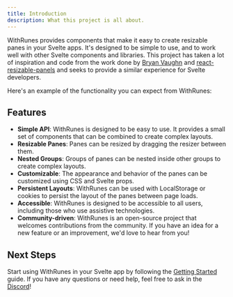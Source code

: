 ```yaml
---
title: Introduction
description: What this project is all about.
---
```


<script>
	import { HorizontalDemo, VerticalDemo, NestedGroupsDemo } from '$lib/components/demos'
</script>

WithRunes provides components that make it easy to create resizable panes in your Svelte apps. It's designed to be simple to use, and to work well with other Svelte components and libraries. This project has taken a lot of inspiration and code from the work done by [Bryan Vaughn](https://github.com/bvaughn) and [react-resizable-panels](https://github.com/bvaughn/react-resizable-panels) and seeks to provide a similar experience for Svelte developers.

Here's an example of the functionality you can expect from WithRunes:

<NestedGroupsDemo />

## Features

- **Simple API**: WithRunes is designed to be easy to use. It provides a small set of components that can be combined to create complex layouts.
- **Resizable Panes**: Panes can be resized by dragging the resizer between them.
- **Nested Groups**: Groups of panes can be nested inside other groups to create complex layouts.
- **Customizable**: The appearance and behavior of the panes can be customized using CSS and Svelte props.
- **Persistent Layouts**: WithRunes can be used with LocalStorage or cookies to persist the layout of the panes between page loads.
- **Accessible**: WithRunes is designed to be accessible to all users, including those who use assistive technologies.
- **Community-driven**: WithRunes is an open-source project that welcomes contributions from the community. If you have an idea for a new feature or an improvement, we'd love to hear from you!

## Next Steps

Start using WithRunes in your Svelte app by following the [Getting Started](/docs/getting-started) guide. If you have any questions or need help, feel free to ask in the [Discord](https://discord.gg/hbAGu6akVy)!
